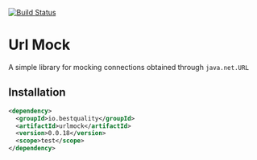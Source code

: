 [![Build Status](https://travis-ci.com/ruffkat/urlmock.svg?branch=master)](https://travis-ci.com/ruffkat/urlmock)
# Url Mock

A simple library for mocking connections obtained through `java.net.URL`

## Installation
```xml
<dependency>
  <groupId>io.bestquality</groupId>
  <artifactId>urlmock</artifactId>
  <version>0.0.18</version>
  <scope>test</scope>
</dependency>
```